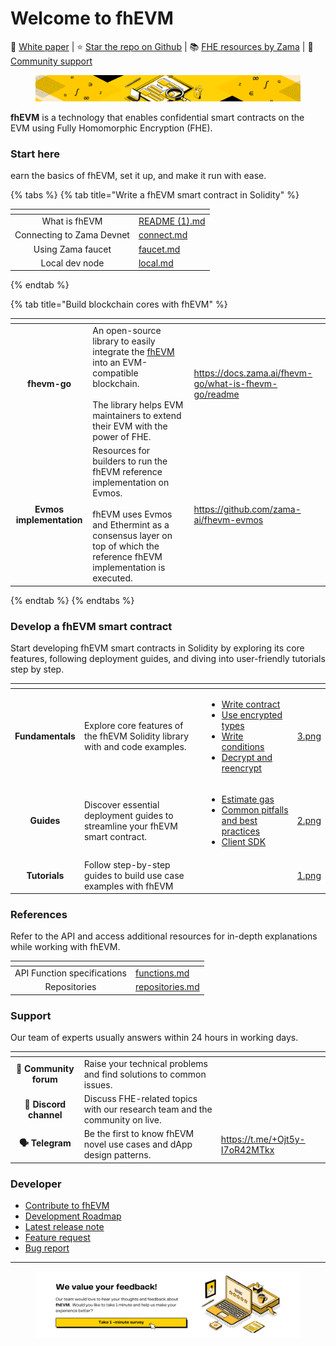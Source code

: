 # Welcome to fhEVM

📙 [White paper](https://github.com/zama-ai/fhevm/blob/main/fhevm-whitepaper.pdf) | ⭐️  [Star the repo on Github](https://github.com/zama-ai/fhevm) | 📚 [FHE resources by Zama](https://github.com/zama-ai/awesome-zama) | 💬 [Community support](https://zama.ai/community)&#x20;

<figure><img src=".gitbook/assets/doc header (6).png" alt=""><figcaption></figcaption></figure>

**fhEVM** is a technology that enables confidential smart contracts on the EVM using Fully Homomorphic Encryption (FHE).

### Start here

earn the basics of fhEVM, set it up, and make it run with ease.

{% tabs %}
{% tab title="Write a fhEVM smart contract in Solidity" %}
<table data-card-size="large" data-view="cards"><thead><tr><th align="center"></th><th data-hidden data-card-target data-type="content-ref"></th></tr></thead><tbody><tr><td align="center">What is fhEVM</td><td><a href="README (1).md">README (1).md</a></td></tr><tr><td align="center">Connecting to Zama Devnet</td><td><a href="getting_started/connect.md">connect.md</a></td></tr><tr><td align="center">Using Zama faucet</td><td><a href="getting_started/faucet.md">faucet.md</a></td></tr><tr><td align="center">Local dev node</td><td><a href="getting_started/local.md">local.md</a></td></tr></tbody></table>
{% endtab %}

{% tab title="Build blockchain cores with fhEVM" %}
<table data-card-size="large" data-view="cards"><thead><tr><th align="center"></th><th></th><th data-hidden data-card-target data-type="content-ref"></th></tr></thead><tbody><tr><td align="center"><strong>fhevm-go</strong></td><td>An open-source library to easily integrate the <a href="https://docs.zama.ai/fhevm">fhEVM</a> into an EVM-compatible blockchain. <br><br>The library helps EVM maintainers to extend their EVM with the power of FHE. </td><td><a href="https://docs.zama.ai/fhevm-go/what-is-fhevm-go/readme">https://docs.zama.ai/fhevm-go/what-is-fhevm-go/readme</a></td></tr><tr><td align="center"><strong>Evmos implementation</strong></td><td>Resources for builders to run the fhEVM reference implementation on Evmos.<br><br>fhEVM uses Evmos and Ethermint as a consensus layer on top of which the reference fhEVM implementation is executed. </td><td><a href="https://github.com/zama-ai/fhevm-evmos">https://github.com/zama-ai/fhevm-evmos</a></td></tr></tbody></table>
{% endtab %}
{% endtabs %}

### Develop a fhEVM smart contract

Start developing fhEVM smart contracts in Solidity by exploring its core features, following deployment guides, and diving into user-friendly tutorials step by step.

<table data-view="cards"><thead><tr><th align="center"></th><th></th><th></th><th data-hidden data-card-cover data-type="files"></th></tr></thead><tbody><tr><td align="center"><strong>Fundamentals</strong></td><td>Explore core features of the fhEVM Solidity library with and code examples.</td><td><ul><li><a href="fundamentals/write_contract/">Write contract</a></li><li><a href="fundamentals/types.md">Use encrypted types</a></li><li><a href="fundamentals/conditions.md">Write conditions</a></li><li><a href="fundamentals/decrypt.md">Decrypt and reencrypt</a></li></ul></td><td><a href=".gitbook/assets/3.png">3.png</a></td></tr><tr><td align="center"><strong>Guides</strong></td><td>Discover essential deployment guides to streamline your fhEVM smart contract.</td><td><ul><li><a href="guides/gas.md">Estimate gas</a></li><li><a href="guides/pitfalls.md">Common pitfalls and best practices </a></li><li><a href="guides/client-sdk/">Client SDK</a></li></ul></td><td><a href=".gitbook/assets/2.png">2.png</a></td></tr><tr><td align="center"><strong>Tutorials</strong></td><td>Follow step-by-step guides to build use case examples with fhEVM</td><td></td><td><a href=".gitbook/assets/1.png">1.png</a></td></tr></tbody></table>

### References

Refer to the API and access additional resources for in-depth explanations while working with fhEVM.

<table data-card-size="large" data-view="cards"><thead><tr><th align="center"></th><th data-hidden data-card-target data-type="content-ref"></th></tr></thead><tbody><tr><td align="center">API Function specifications</td><td><a href="references/functions.md">functions.md</a></td></tr><tr><td align="center">Repositories</td><td><a href="references/repositories.md">repositories.md</a></td></tr></tbody></table>

### Support

Our team of experts usually answers within 24 hours in working days.

<table data-view="cards"><thead><tr><th align="center"></th><th></th><th data-hidden data-card-target data-type="content-ref"></th></tr></thead><tbody><tr><td align="center"><strong>💬 Community forum</strong></td><td>Raise your technical problems and find solutions to common issues.</td><td></td></tr><tr><td align="center"><strong>👾 Discord channel</strong></td><td>Discuss FHE-related topics with our research team and the community on live.</td><td></td></tr><tr><td align="center"><strong>🗣️ Telegram</strong></td><td>Be the first to know fhEVM novel use cases and dApp design patterns.</td><td><a href="https://t.me/+Ojt5y-I7oR42MTkx">https://t.me/+Ojt5y-I7oR42MTkx</a></td></tr></tbody></table>

### Developer

* [Contribute to fhEVM](https://github.com/zama-ai/fhevm?tab=readme-ov-file#developer-guide)
* [Development Roadmap](developer/roadmap.md)
* [Latest release note](https://github.com/zama-ai/fhevm/releases)
* [Feature request](https://github.com/zama-ai/fhevm/issues/new)
* [Bug report](https://github.com/zama-ai/fhevm/issues/new)

***

<figure><picture><source srcset=".gitbook/assets/8.png" media="(prefers-color-scheme: dark)"><img src=".gitbook/assets/5.png" alt=""></picture><figcaption></figcaption></figure>
